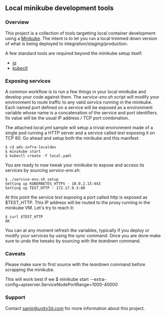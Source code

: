## Local minikube development tools

### Overview

This project is a collection of tools targetting local container development using a [Minikube](https://github.com/kubernetes/minikube/releases). The intent is to let you run a local trimmed down 
version of what is being deployed to integration/staging/production.

A few standard tools are required beyond the minikube setup itself:

 * [jq](https://stedolan.github.io/jq/)
 * [kubectl](https://kubernetes.io/docs/tasks/tools/install-kubectl/)

### Exposing services

A common workflow is to run a few things in your local minikube and develop your code against them.
The *service-env.sh* script will modify your environment to route traffic to any valid *service* running
in the minikube. Each named port defined on a service will be exposed as a environment variable whose name is a concatenation of the service and port identifiers. Its value will be the usual IP address / TCP port combination.

The attached *local.yml* sample will setup a trivial environment made of a single pod running a HTTP server
and a service called *test* exposing it on TCP 80. Go ahead and setup both the minikube and this
manifest:

```
$ cd ads-infra-localdev
$ minikube start
$ kubectl create -f local.yaml
```

You are ready to now tweak your minikube to expose and access its services by sourcing *service-env.sh*:

```
$ ./service-env.sh setup
Setting up KUBERNETES_HTTPS - 10.0.2.15:443
Setting up TEST_HTTP - 172.17.0.3:80
```

At this point the service *test* exposing a port called *http* is exposed as $TEST_HTTP. This IP address
will be routed to the proxy running in the minikube VM. Let's try to reach it:

```
$ curl $TEST_HTTP
OK
```

You can at any moment refresh the variables, typically if you deploy or modify your services by using the
*sync* command. Once you are done make sure to undo the tweaks by sourcing with the *teardown* command.

### Caveats

 Please make sure to first source with the *teardown* command before scrapping the minikube.
 
 This will work best if we $ minikube start --extra-config=apiserver.ServiceNodePortRange=1000-40000

### Support

Contact samir@unity3d.com for more information about this project.
